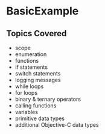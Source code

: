 # BasicExample
## Topics Covered
- scope
- enumeration
- functions
- if statements
- switch statements
- logging messages
- while loops
- for loops
- binary & ternary operators
- calling functions
- variables
- primitive data types
- additional Objective-C data types
